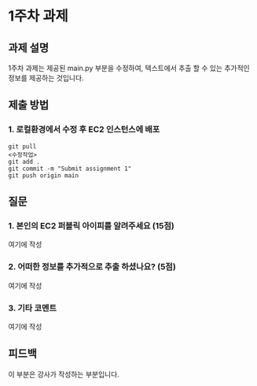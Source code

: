 # 1주차 과제


## 과제 설명
1주차 과제는 제공된 main.py 부분을 수정하여, 텍스트에서 추출 할 수 있는 추가적인 정보를 제공하는 것입니다.

## 제출 방법
### 1. 로컬환경에서 수정 후 EC2 인스턴스에 배포
```
git pull
<수정작업>
git add .
git commit -m "Submit assignment 1"
git push origin main
```


## 질문
### 1. 본인의 EC2 퍼블릭 아이피를 알려주세요 (15점)
여기에 작성 
### 2. 어떠한 정보를 추가적으로 추출 하셨나요? (5점)
여기에 작성
### 3. 기타 코멘트
여기에 작성

## 피드백
이 부분은 강사가 작성하는 부분입니다.
